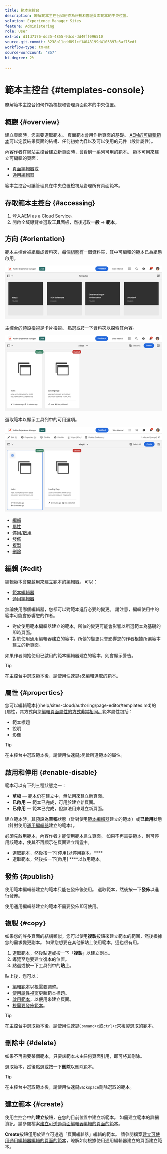 ```yaml
---
title: 範本主控台
description: 瞭解範本主控台如何作為檢視和管理頁面範本的中央位置。
solution: Experience Manager Sites
feature: Administering
role: User
exl-id: d11d7176-dd35-4855-9dcd-dd40ff096510
source-git-commit: 3238b11cdd891cf18048199d4103397e3af75edf
workflow-type: tm+mt
source-wordcount: '857'
ht-degree: 2%

---
```


# 範本主控台 {#templates-console}

瞭解範本主控台如何作為檢視和管理頁面範本的中央位置。

## 概觀 {#overview}

建立頁面時，您需要選取範本。 頁面範本會用作新頁面的基礎。 [AEM的可編輯範本](/help/implementing/developing/components/templates.md)可以定義結果頁面的結構、任何初始內容以及可以使用的元件（設計屬性）。

內容作者在網站主控台[建立新頁面時，](/help/sites-cloud/authoring/sites-console/creating-pages.md)會看到一系列可用的範本。 範本可用來建立可編輯的頁面：

* [頁面編輯器](/help/sites-cloud/authoring/page-editor/templates.md)或
* [通用編輯器](/help/sites-cloud/authoring/universal-editor/templates.md)

範本主控台可讓管理員在中央位置檢視及管理所有頁面範本。

## 存取範本主控台 {#accessing}

1. 登入AEM as a Cloud Service。
1. 開啟全域導覽並選取&#x200B;**工具**&#x200B;面板，然後選取&#x200B;**一般** -> **範本**。

## 方向 {#orientation}

範本主控台被組織成資料夾，每個[組態](/help/implementing/developing/introduction/configurations.md)有一個資料夾，其中可編輯的範本已為組態啟用。

![範本主控台](assets/templates-console/templates-console.png)

[主控台的預設檢視](/help/sites-cloud/authoring/quick-start.md)是卡片檢視。 點選或按一下資料夾以探索其內容。

![範本主控台中範本資料夾的內容](assets/templates-console/templates-console-templates.png)

選取範本以顯示工具列中的可用選項。

![範本主控台工具列](assets/templates-console/templates-console-toolbar.png)

* [編輯](#edit-edit)
* [屬性](#properties)
* [停用/啟用](#enable-disable)
* [發佈](#publish)
* [複製](#copy)
* [刪除](#delete)

## 編輯 {#edit}

編輯範本會開啟用來建立範本的編輯器。 可以：

* [範本編輯器](/help/sites-cloud/authoring/page-editor/templates.md)
* [通用編輯器](/help/sites-cloud/authoring/universal-editor/templates.md)

無論使用哪個編輯器，您都可以對範本進行必要的變更。 請注意，編輯使用中的範本可能會影響您的作者。

* 對於使用範本編輯器建立的範本，所做的變更可能會影響以所選範本為基礎的即時頁面。
* 對於使用通用編輯器建立的範本，所做的變更只會影響您的作者根據所選範本建立的新頁面。

如果作者開始使用已啟用的範本編輯器建立的範本，則會顯示警告。

>[!TIP]
>
>在主控台中選取範本後，請使用快速鍵`e`來編輯選取的範本。

## 屬性 {#properties}

您可以編輯範本](/help/sites-cloud/authoring/page-editor/templates.md)的[屬性，其方式與您[編輯頁面屬性的方式非常相同。](/help/sites-cloud/authoring/sites-console/edit-page-properties.md)範本屬性包括：

* 範本標題
* 說明
* 影像

>[!TIP]
>
>在主控台中選取範本後，請使用快速鍵`p`開啟所選範本的屬性。

## 啟用和停用 {#enable-disable}

範本可以有下列三種狀態之一：

* **草稿** — 範本仍在建立中，無法用來建立新頁面。
* **已啟用** — 範本已完成，可用於建立新頁面。
* **已停用** — 範本已完成，但無法用來建立新頁面。

建立範本時，其預設為&#x200B;**草稿**&#x200B;狀態（針對使用[範本編輯器](/help/sites-cloud/authoring/page-editor/templates.md)建立的範本）或&#x200B;**已啟用**&#x200B;狀態（針對使用[通用編輯器](/help/sites-cloud/authoring/universal-editor/templates.md)建立的範本）。

必須先啟用範本，內容作者才能使用範本建立頁面。 如果不再需要範本，則可停用該範本，使其不再顯示在頁面建立精靈中。

* 選取範本，然後按一下[停用]以停用範本。****
* 選取範本，然後按一下[啟用] ****&#x200B;以啟用範本。

## 發佈 {#publish}

使用範本編輯器建立的範本只能在發佈後使用。 選取範本，然後按一下&#x200B;**發佈**&#x200B;以進行發佈。

使用通用編輯器建立的範本不需要發佈即可使用。

## 複製 {#copy}

如果您的許多頁面的結構類似，您可以使用&#x200B;**複製**&#x200B;按鈕來建立範本的範圍，然後根據您的需求變更副本。 如果您想要在其他網站上使用範本，這也很有用。

1. 選取範本，然後點選或按一下「**複製**」以建立副本。
1. 導覽至您要建立復本的位置。
1. 點選或按一下工具列中的&#x200B;**貼上**。

貼上後，您可以：

* [編輯範本](#edit)以視需要調整。
* [使用屬性視窗](#properties)更新範本標題。
* [啟用範本](#enable-disable)，以便用來建立頁面。
* [視需要發佈範本](#publish)。

>[!TIP]
>
>在主控台中選取範本後，請使用快速鍵`Command+c`或`ctrl+c`來複製選取的範本。

## 刪除中 {#delete}

如果不再需要某個範本，只要該範本未由任何頁面引用，即可將其刪除。

選取範本，然後點選或按一下&#x200B;**刪除**&#x200B;以刪除範本。

>[!TIP]
>
>在主控台中選取範本後，請使用快速鍵`Backspace`刪除選取的範本。

## 建立範本 {#create}

使用主控台中的&#x200B;**建立**&#x200B;按鈕，在您的目前位置中建立新範本。 如需建立範本的詳細資訊，請參閱檔案[建立可透過頁面編輯器編輯的頁面的範本](/help/sites-cloud/authoring/page-editor/templates.md)。

**Create**&#x200B;按鈕僅用於建立可透過「頁面編輯器」編輯的範本。 請參閱檔案[建立可使用通用編輯器編輯的頁面的範本](/help/sites-cloud/authoring/universal-editor/templates.md)，瞭解如何根據使用通用編輯器建立的頁面建立範本。
